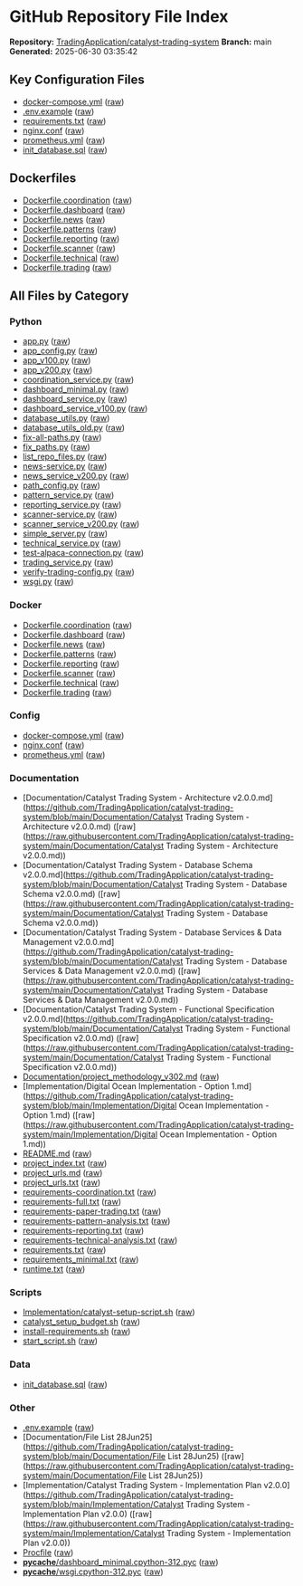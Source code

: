 # GitHub Repository File Index

**Repository:** [TradingApplication/catalyst-trading-system](https://github.com/TradingApplication/catalyst-trading-system)
**Branch:** main
**Generated:** 2025-06-30 03:35:42

## Key Configuration Files

- [docker-compose.yml](https://github.com/TradingApplication/catalyst-trading-system/blob/main/docker-compose.yml) ([raw](https://raw.githubusercontent.com/TradingApplication/catalyst-trading-system/main/docker-compose.yml))
- [.env.example](https://github.com/TradingApplication/catalyst-trading-system/blob/main/env.example) ([raw](https://raw.githubusercontent.com/TradingApplication/catalyst-trading-system/main/env.example))
- [requirements.txt](https://github.com/TradingApplication/catalyst-trading-system/blob/main/requirements.txt) ([raw](https://raw.githubusercontent.com/TradingApplication/catalyst-trading-system/main/requirements.txt))
- [nginx.conf](https://github.com/TradingApplication/catalyst-trading-system/blob/main/nginx.conf) ([raw](https://raw.githubusercontent.com/TradingApplication/catalyst-trading-system/main/nginx.conf))
- [prometheus.yml](https://github.com/TradingApplication/catalyst-trading-system/blob/main/prometheus.yml) ([raw](https://raw.githubusercontent.com/TradingApplication/catalyst-trading-system/main/prometheus.yml))
- [init_database.sql](https://github.com/TradingApplication/catalyst-trading-system/blob/main/init_database.sql) ([raw](https://raw.githubusercontent.com/TradingApplication/catalyst-trading-system/main/init_database.sql))

## Dockerfiles

- [Dockerfile.coordination](https://github.com/TradingApplication/catalyst-trading-system/blob/main/Dockerfile.coordination) ([raw](https://raw.githubusercontent.com/TradingApplication/catalyst-trading-system/main/Dockerfile.coordination))
- [Dockerfile.dashboard](https://github.com/TradingApplication/catalyst-trading-system/blob/main/Dockerfile.dashboard) ([raw](https://raw.githubusercontent.com/TradingApplication/catalyst-trading-system/main/Dockerfile.dashboard))
- [Dockerfile.news](https://github.com/TradingApplication/catalyst-trading-system/blob/main/Dockerfile.news) ([raw](https://raw.githubusercontent.com/TradingApplication/catalyst-trading-system/main/Dockerfile.news))
- [Dockerfile.patterns](https://github.com/TradingApplication/catalyst-trading-system/blob/main/Dockerfile.patterns) ([raw](https://raw.githubusercontent.com/TradingApplication/catalyst-trading-system/main/Dockerfile.patterns))
- [Dockerfile.reporting](https://github.com/TradingApplication/catalyst-trading-system/blob/main/Dockerfile.reporting) ([raw](https://raw.githubusercontent.com/TradingApplication/catalyst-trading-system/main/Dockerfile.reporting))
- [Dockerfile.scanner](https://github.com/TradingApplication/catalyst-trading-system/blob/main/Dockerfile.scanner) ([raw](https://raw.githubusercontent.com/TradingApplication/catalyst-trading-system/main/Dockerfile.scanner))
- [Dockerfile.technical](https://github.com/TradingApplication/catalyst-trading-system/blob/main/Dockerfile.technical) ([raw](https://raw.githubusercontent.com/TradingApplication/catalyst-trading-system/main/Dockerfile.technical))
- [Dockerfile.trading](https://github.com/TradingApplication/catalyst-trading-system/blob/main/Dockerfile.trading) ([raw](https://raw.githubusercontent.com/TradingApplication/catalyst-trading-system/main/Dockerfile.trading))

## All Files by Category


### Python

- [app.py](https://github.com/TradingApplication/catalyst-trading-system/blob/main/app.py) ([raw](https://raw.githubusercontent.com/TradingApplication/catalyst-trading-system/main/app.py))
- [app_config.py](https://github.com/TradingApplication/catalyst-trading-system/blob/main/app_config.py) ([raw](https://raw.githubusercontent.com/TradingApplication/catalyst-trading-system/main/app_config.py))
- [app_v100.py](https://github.com/TradingApplication/catalyst-trading-system/blob/main/app_v100.py) ([raw](https://raw.githubusercontent.com/TradingApplication/catalyst-trading-system/main/app_v100.py))
- [app_v200.py](https://github.com/TradingApplication/catalyst-trading-system/blob/main/app_v200.py) ([raw](https://raw.githubusercontent.com/TradingApplication/catalyst-trading-system/main/app_v200.py))
- [coordination_service.py](https://github.com/TradingApplication/catalyst-trading-system/blob/main/coordination_service.py) ([raw](https://raw.githubusercontent.com/TradingApplication/catalyst-trading-system/main/coordination_service.py))
- [dashboard_minimal.py](https://github.com/TradingApplication/catalyst-trading-system/blob/main/dashboard_minimal.py) ([raw](https://raw.githubusercontent.com/TradingApplication/catalyst-trading-system/main/dashboard_minimal.py))
- [dashboard_service.py](https://github.com/TradingApplication/catalyst-trading-system/blob/main/dashboard_service.py) ([raw](https://raw.githubusercontent.com/TradingApplication/catalyst-trading-system/main/dashboard_service.py))
- [dashboard_service_v100.py](https://github.com/TradingApplication/catalyst-trading-system/blob/main/dashboard_service_v100.py) ([raw](https://raw.githubusercontent.com/TradingApplication/catalyst-trading-system/main/dashboard_service_v100.py))
- [database_utils.py](https://github.com/TradingApplication/catalyst-trading-system/blob/main/database_utils.py) ([raw](https://raw.githubusercontent.com/TradingApplication/catalyst-trading-system/main/database_utils.py))
- [database_utils_old.py](https://github.com/TradingApplication/catalyst-trading-system/blob/main/database_utils_old.py) ([raw](https://raw.githubusercontent.com/TradingApplication/catalyst-trading-system/main/database_utils_old.py))
- [fix-all-paths.py](https://github.com/TradingApplication/catalyst-trading-system/blob/main/fix-all-paths.py) ([raw](https://raw.githubusercontent.com/TradingApplication/catalyst-trading-system/main/fix-all-paths.py))
- [fix_paths.py](https://github.com/TradingApplication/catalyst-trading-system/blob/main/fix_paths.py) ([raw](https://raw.githubusercontent.com/TradingApplication/catalyst-trading-system/main/fix_paths.py))
- [list_repo_files.py](https://github.com/TradingApplication/catalyst-trading-system/blob/main/list_repo_files.py) ([raw](https://raw.githubusercontent.com/TradingApplication/catalyst-trading-system/main/list_repo_files.py))
- [news-service.py](https://github.com/TradingApplication/catalyst-trading-system/blob/main/news-service.py) ([raw](https://raw.githubusercontent.com/TradingApplication/catalyst-trading-system/main/news-service.py))
- [news_service_v200.py](https://github.com/TradingApplication/catalyst-trading-system/blob/main/news_service_v200.py) ([raw](https://raw.githubusercontent.com/TradingApplication/catalyst-trading-system/main/news_service_v200.py))
- [path_config.py](https://github.com/TradingApplication/catalyst-trading-system/blob/main/path_config.py) ([raw](https://raw.githubusercontent.com/TradingApplication/catalyst-trading-system/main/path_config.py))
- [pattern_service.py](https://github.com/TradingApplication/catalyst-trading-system/blob/main/pattern_service.py) ([raw](https://raw.githubusercontent.com/TradingApplication/catalyst-trading-system/main/pattern_service.py))
- [reporting_service.py](https://github.com/TradingApplication/catalyst-trading-system/blob/main/reporting_service.py) ([raw](https://raw.githubusercontent.com/TradingApplication/catalyst-trading-system/main/reporting_service.py))
- [scanner-service.py](https://github.com/TradingApplication/catalyst-trading-system/blob/main/scanner-service.py) ([raw](https://raw.githubusercontent.com/TradingApplication/catalyst-trading-system/main/scanner-service.py))
- [scanner_service_v200.py](https://github.com/TradingApplication/catalyst-trading-system/blob/main/scanner_service_v200.py) ([raw](https://raw.githubusercontent.com/TradingApplication/catalyst-trading-system/main/scanner_service_v200.py))
- [simple_server.py](https://github.com/TradingApplication/catalyst-trading-system/blob/main/simple_server.py) ([raw](https://raw.githubusercontent.com/TradingApplication/catalyst-trading-system/main/simple_server.py))
- [technical_service.py](https://github.com/TradingApplication/catalyst-trading-system/blob/main/technical_service.py) ([raw](https://raw.githubusercontent.com/TradingApplication/catalyst-trading-system/main/technical_service.py))
- [test-alpaca-connection.py](https://github.com/TradingApplication/catalyst-trading-system/blob/main/test-alpaca-connection.py) ([raw](https://raw.githubusercontent.com/TradingApplication/catalyst-trading-system/main/test-alpaca-connection.py))
- [trading_service.py](https://github.com/TradingApplication/catalyst-trading-system/blob/main/trading_service.py) ([raw](https://raw.githubusercontent.com/TradingApplication/catalyst-trading-system/main/trading_service.py))
- [verify-trading-config.py](https://github.com/TradingApplication/catalyst-trading-system/blob/main/verify-trading-config.py) ([raw](https://raw.githubusercontent.com/TradingApplication/catalyst-trading-system/main/verify-trading-config.py))
- [wsgi.py](https://github.com/TradingApplication/catalyst-trading-system/blob/main/wsgi.py) ([raw](https://raw.githubusercontent.com/TradingApplication/catalyst-trading-system/main/wsgi.py))

### Docker

- [Dockerfile.coordination](https://github.com/TradingApplication/catalyst-trading-system/blob/main/Dockerfile.coordination) ([raw](https://raw.githubusercontent.com/TradingApplication/catalyst-trading-system/main/Dockerfile.coordination))
- [Dockerfile.dashboard](https://github.com/TradingApplication/catalyst-trading-system/blob/main/Dockerfile.dashboard) ([raw](https://raw.githubusercontent.com/TradingApplication/catalyst-trading-system/main/Dockerfile.dashboard))
- [Dockerfile.news](https://github.com/TradingApplication/catalyst-trading-system/blob/main/Dockerfile.news) ([raw](https://raw.githubusercontent.com/TradingApplication/catalyst-trading-system/main/Dockerfile.news))
- [Dockerfile.patterns](https://github.com/TradingApplication/catalyst-trading-system/blob/main/Dockerfile.patterns) ([raw](https://raw.githubusercontent.com/TradingApplication/catalyst-trading-system/main/Dockerfile.patterns))
- [Dockerfile.reporting](https://github.com/TradingApplication/catalyst-trading-system/blob/main/Dockerfile.reporting) ([raw](https://raw.githubusercontent.com/TradingApplication/catalyst-trading-system/main/Dockerfile.reporting))
- [Dockerfile.scanner](https://github.com/TradingApplication/catalyst-trading-system/blob/main/Dockerfile.scanner) ([raw](https://raw.githubusercontent.com/TradingApplication/catalyst-trading-system/main/Dockerfile.scanner))
- [Dockerfile.technical](https://github.com/TradingApplication/catalyst-trading-system/blob/main/Dockerfile.technical) ([raw](https://raw.githubusercontent.com/TradingApplication/catalyst-trading-system/main/Dockerfile.technical))
- [Dockerfile.trading](https://github.com/TradingApplication/catalyst-trading-system/blob/main/Dockerfile.trading) ([raw](https://raw.githubusercontent.com/TradingApplication/catalyst-trading-system/main/Dockerfile.trading))

### Config

- [docker-compose.yml](https://github.com/TradingApplication/catalyst-trading-system/blob/main/docker-compose.yml) ([raw](https://raw.githubusercontent.com/TradingApplication/catalyst-trading-system/main/docker-compose.yml))
- [nginx.conf](https://github.com/TradingApplication/catalyst-trading-system/blob/main/nginx.conf) ([raw](https://raw.githubusercontent.com/TradingApplication/catalyst-trading-system/main/nginx.conf))
- [prometheus.yml](https://github.com/TradingApplication/catalyst-trading-system/blob/main/prometheus.yml) ([raw](https://raw.githubusercontent.com/TradingApplication/catalyst-trading-system/main/prometheus.yml))

### Documentation

- [Documentation/Catalyst Trading System - Architecture v2.0.0.md](https://github.com/TradingApplication/catalyst-trading-system/blob/main/Documentation/Catalyst Trading System - Architecture v2.0.0.md) ([raw](https://raw.githubusercontent.com/TradingApplication/catalyst-trading-system/main/Documentation/Catalyst Trading System - Architecture v2.0.0.md))
- [Documentation/Catalyst Trading System - Database Schema v2.0.0.md](https://github.com/TradingApplication/catalyst-trading-system/blob/main/Documentation/Catalyst Trading System - Database Schema v2.0.0.md) ([raw](https://raw.githubusercontent.com/TradingApplication/catalyst-trading-system/main/Documentation/Catalyst Trading System - Database Schema v2.0.0.md))
- [Documentation/Catalyst Trading System - Database Services & Data Management v2.0.0.md](https://github.com/TradingApplication/catalyst-trading-system/blob/main/Documentation/Catalyst Trading System - Database Services & Data Management v2.0.0.md) ([raw](https://raw.githubusercontent.com/TradingApplication/catalyst-trading-system/main/Documentation/Catalyst Trading System - Database Services & Data Management v2.0.0.md))
- [Documentation/Catalyst Trading System - Functional Specification v2.0.0.md](https://github.com/TradingApplication/catalyst-trading-system/blob/main/Documentation/Catalyst Trading System - Functional Specification v2.0.0.md) ([raw](https://raw.githubusercontent.com/TradingApplication/catalyst-trading-system/main/Documentation/Catalyst Trading System - Functional Specification v2.0.0.md))
- [Documentation/project_methodology_v302.md](https://github.com/TradingApplication/catalyst-trading-system/blob/main/Documentation/project_methodology_v302.md) ([raw](https://raw.githubusercontent.com/TradingApplication/catalyst-trading-system/main/Documentation/project_methodology_v302.md))
- [Implementation/Digital Ocean Implementation - Option 1.md](https://github.com/TradingApplication/catalyst-trading-system/blob/main/Implementation/Digital Ocean Implementation - Option 1.md) ([raw](https://raw.githubusercontent.com/TradingApplication/catalyst-trading-system/main/Implementation/Digital Ocean Implementation - Option 1.md))
- [README.md](https://github.com/TradingApplication/catalyst-trading-system/blob/main/README.md) ([raw](https://raw.githubusercontent.com/TradingApplication/catalyst-trading-system/main/README.md))
- [project_index.txt](https://github.com/TradingApplication/catalyst-trading-system/blob/main/project_index.txt) ([raw](https://raw.githubusercontent.com/TradingApplication/catalyst-trading-system/main/project_index.txt))
- [project_urls.md](https://github.com/TradingApplication/catalyst-trading-system/blob/main/project_urls.md) ([raw](https://raw.githubusercontent.com/TradingApplication/catalyst-trading-system/main/project_urls.md))
- [project_urls.txt](https://github.com/TradingApplication/catalyst-trading-system/blob/main/project_urls.txt) ([raw](https://raw.githubusercontent.com/TradingApplication/catalyst-trading-system/main/project_urls.txt))
- [requirements-coordination.txt](https://github.com/TradingApplication/catalyst-trading-system/blob/main/requirements-coordination.txt) ([raw](https://raw.githubusercontent.com/TradingApplication/catalyst-trading-system/main/requirements-coordination.txt))
- [requirements-full.txt](https://github.com/TradingApplication/catalyst-trading-system/blob/main/requirements-full.txt) ([raw](https://raw.githubusercontent.com/TradingApplication/catalyst-trading-system/main/requirements-full.txt))
- [requirements-paper-trading.txt](https://github.com/TradingApplication/catalyst-trading-system/blob/main/requirements-paper-trading.txt) ([raw](https://raw.githubusercontent.com/TradingApplication/catalyst-trading-system/main/requirements-paper-trading.txt))
- [requirements-pattern-analysis.txt](https://github.com/TradingApplication/catalyst-trading-system/blob/main/requirements-pattern-analysis.txt) ([raw](https://raw.githubusercontent.com/TradingApplication/catalyst-trading-system/main/requirements-pattern-analysis.txt))
- [requirements-reporting.txt](https://github.com/TradingApplication/catalyst-trading-system/blob/main/requirements-reporting.txt) ([raw](https://raw.githubusercontent.com/TradingApplication/catalyst-trading-system/main/requirements-reporting.txt))
- [requirements-technical-analysis.txt](https://github.com/TradingApplication/catalyst-trading-system/blob/main/requirements-technical-analysis.txt) ([raw](https://raw.githubusercontent.com/TradingApplication/catalyst-trading-system/main/requirements-technical-analysis.txt))
- [requirements.txt](https://github.com/TradingApplication/catalyst-trading-system/blob/main/requirements.txt) ([raw](https://raw.githubusercontent.com/TradingApplication/catalyst-trading-system/main/requirements.txt))
- [requirements_minimal.txt](https://github.com/TradingApplication/catalyst-trading-system/blob/main/requirements_minimal.txt) ([raw](https://raw.githubusercontent.com/TradingApplication/catalyst-trading-system/main/requirements_minimal.txt))
- [runtime.txt](https://github.com/TradingApplication/catalyst-trading-system/blob/main/runtime.txt) ([raw](https://raw.githubusercontent.com/TradingApplication/catalyst-trading-system/main/runtime.txt))

### Scripts

- [Implementation/catalyst-setup-script.sh](https://github.com/TradingApplication/catalyst-trading-system/blob/main/Implementation/catalyst-setup-script.sh) ([raw](https://raw.githubusercontent.com/TradingApplication/catalyst-trading-system/main/Implementation/catalyst-setup-script.sh))
- [catalyst_setup_budget.sh](https://github.com/TradingApplication/catalyst-trading-system/blob/main/catalyst_setup_budget.sh) ([raw](https://raw.githubusercontent.com/TradingApplication/catalyst-trading-system/main/catalyst_setup_budget.sh))
- [install-requirements.sh](https://github.com/TradingApplication/catalyst-trading-system/blob/main/install-requirements.sh) ([raw](https://raw.githubusercontent.com/TradingApplication/catalyst-trading-system/main/install-requirements.sh))
- [start_script.sh](https://github.com/TradingApplication/catalyst-trading-system/blob/main/start_script.sh) ([raw](https://raw.githubusercontent.com/TradingApplication/catalyst-trading-system/main/start_script.sh))

### Data

- [init_database.sql](https://github.com/TradingApplication/catalyst-trading-system/blob/main/init_database.sql) ([raw](https://raw.githubusercontent.com/TradingApplication/catalyst-trading-system/main/init_database.sql))

### Other

- [.env.example](https://github.com/TradingApplication/catalyst-trading-system/blob/main/env.example) ([raw](https://raw.githubusercontent.com/TradingApplication/catalyst-trading-system/main/env.example))
- [Documentation/File List 28Jun25](https://github.com/TradingApplication/catalyst-trading-system/blob/main/Documentation/File List 28Jun25) ([raw](https://raw.githubusercontent.com/TradingApplication/catalyst-trading-system/main/Documentation/File List 28Jun25))
- [Implementation/Catalyst Trading System - Implementation Plan v2.0.0](https://github.com/TradingApplication/catalyst-trading-system/blob/main/Implementation/Catalyst Trading System - Implementation Plan v2.0.0) ([raw](https://raw.githubusercontent.com/TradingApplication/catalyst-trading-system/main/Implementation/Catalyst Trading System - Implementation Plan v2.0.0))
- [Procfile](https://github.com/TradingApplication/catalyst-trading-system/blob/main/Procfile) ([raw](https://raw.githubusercontent.com/TradingApplication/catalyst-trading-system/main/Procfile))
- [__pycache__/dashboard_minimal.cpython-312.pyc](https://github.com/TradingApplication/catalyst-trading-system/blob/main/__pycache__/dashboard_minimal.cpython-312.pyc) ([raw](https://raw.githubusercontent.com/TradingApplication/catalyst-trading-system/main/__pycache__/dashboard_minimal.cpython-312.pyc))
- [__pycache__/wsgi.cpython-312.pyc](https://github.com/TradingApplication/catalyst-trading-system/blob/main/__pycache__/wsgi.cpython-312.pyc) ([raw](https://raw.githubusercontent.com/TradingApplication/catalyst-trading-system/main/__pycache__/wsgi.cpython-312.pyc))
